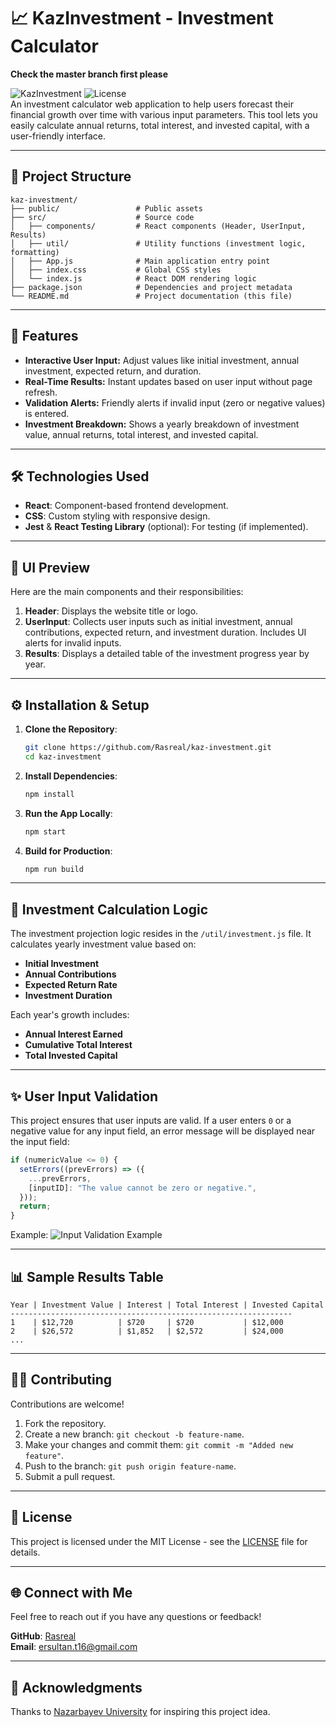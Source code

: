 
# 📈 KazInvestment - Investment Calculator
**Check the master branch first please**

![KazInvestment](https://img.shields.io/badge/Frontend-React-blue?style=flat-square) ![License](https://img.shields.io/github/license/Rasreal/kaz-investment)  
An investment calculator web application to help users forecast their financial growth over time with various input parameters. This tool lets you easily calculate annual returns, total interest, and invested capital, with a user-friendly interface.

---

## 📂 **Project Structure**  
```
kaz-investment/
├── public/                 # Public assets
├── src/                    # Source code
│   ├── components/         # React components (Header, UserInput, Results)
│   ├── util/               # Utility functions (investment logic, formatting)
│   ├── App.js              # Main application entry point
│   ├── index.css           # Global CSS styles
│   └── index.js            # React DOM rendering logic
├── package.json            # Dependencies and project metadata
└── README.md               # Project documentation (this file)
```

---

## 🚀 **Features**  
- **Interactive User Input:** Adjust values like initial investment, annual investment, expected return, and duration.  
- **Real-Time Results:** Instant updates based on user input without page refresh.  
- **Validation Alerts:** Friendly alerts if invalid input (zero or negative values) is entered.  
- **Investment Breakdown:** Shows a yearly breakdown of investment value, annual returns, total interest, and invested capital.

---

## 🛠️ **Technologies Used**  
- **React**: Component-based frontend development.  
- **CSS**: Custom styling with responsive design.  
- **Jest** & **React Testing Library** (optional): For testing (if implemented).  

---

## 🎨 **UI Preview**  
Here are the main components and their responsibilities:  
1. **Header**: Displays the website title or logo.  
2. **UserInput**: Collects user inputs such as initial investment, annual contributions, expected return, and investment duration. Includes UI alerts for invalid inputs.  
3. **Results**: Displays a detailed table of the investment progress year by year.

---

## ⚙️ **Installation & Setup**  
1. **Clone the Repository**:
   ```bash
   git clone https://github.com/Rasreal/kaz-investment.git
   cd kaz-investment
   ```

2. **Install Dependencies**:
   ```bash
   npm install
   ```

3. **Run the App Locally**:
   ```bash
   npm start
   ```

4. **Build for Production**:
   ```bash
   npm run build
   ```

---

## 🧮 **Investment Calculation Logic**  
The investment projection logic resides in the `/util/investment.js` file. It calculates yearly investment value based on:  
- **Initial Investment**  
- **Annual Contributions**  
- **Expected Return Rate**  
- **Investment Duration**  

Each year's growth includes:  
- **Annual Interest Earned**  
- **Cumulative Total Interest**  
- **Total Invested Capital**

---

## ✨ **User Input Validation**  
This project ensures that user inputs are valid. If a user enters `0` or a negative value for any input field, an error message will be displayed near the input field:
```js
if (numericValue <= 0) {
  setErrors((prevErrors) => ({
    ...prevErrors,
    [inputID]: "The value cannot be zero or negative.",
  }));
  return;
}
```

Example:
![Input Validation Example](https://your-image-url-here)

---

## 📊 **Sample Results Table**  
```text
Year | Investment Value | Interest | Total Interest | Invested Capital
---------------------------------------------------------------
1    | $12,720          | $720     | $720           | $12,000
2    | $26,572          | $1,852   | $2,572         | $24,000
...
```

---

## 🧑‍💻 **Contributing**  
Contributions are welcome!  
1. Fork the repository.  
2. Create a new branch: `git checkout -b feature-name`.  
3. Make your changes and commit them: `git commit -m "Added new feature"`.  
4. Push to the branch: `git push origin feature-name`.  
5. Submit a pull request.

---

## 📄 **License**  
This project is licensed under the MIT License - see the [LICENSE](LICENSE) file for details.

---

## 🌐 **Connect with Me**  
Feel free to reach out if you have any questions or feedback!  

**GitHub**: [Rasreal](https://github.com/Rasreal)  
**Email**: ersultan.t16@gmail.com

---

## 📝 **Acknowledgments**  
Thanks to [Nazarbayev University](https://nu.edu.kz/) for inspiring this project idea.

